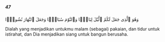 ##### 47

<span class="ayah">وَهُوَ ٱلَّذِى جَعَلَ لَكُمُ ٱلَّيْلَ لِبَاسًۭا وَٱلنَّوْمَ سُبَاتًۭا وَجَعَلَ ٱلنَّهَارَ نُشُورًۭا</span>

<span class="ayah_translation">Dialah yang menjadikan untukmu malam (sebagai) pakaian, dan tidur untuk istirahat, dan Dia menjadikan siang untuk bangun berusaha.</span>
